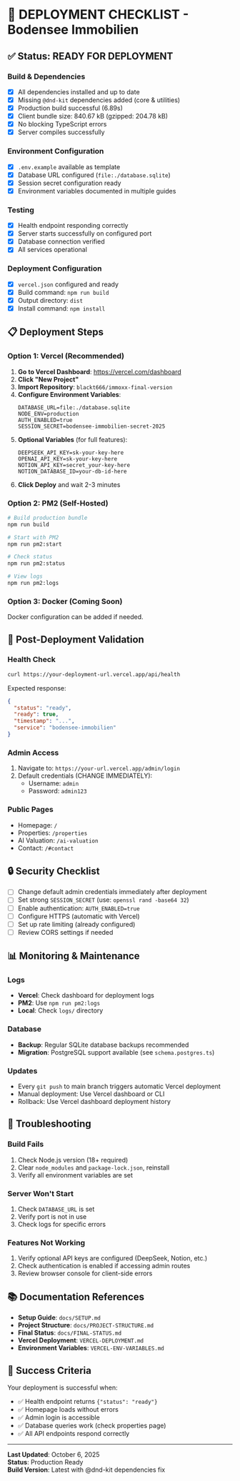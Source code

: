 # 🚀 DEPLOYMENT CHECKLIST - Bodensee Immobilien

## ✅ Status: READY FOR DEPLOYMENT

### Build & Dependencies
- [x] All dependencies installed and up to date
- [x] Missing `@dnd-kit` dependencies added (core & utilities)
- [x] Production build successful (6.89s)
- [x] Client bundle size: 840.67 kB (gzipped: 204.78 kB)
- [x] No blocking TypeScript errors
- [x] Server compiles successfully

### Environment Configuration
- [x] `.env.example` available as template
- [x] Database URL configured (`file:./database.sqlite`)
- [x] Session secret configuration ready
- [x] Environment variables documented in multiple guides

### Testing
- [x] Health endpoint responding correctly
- [x] Server starts successfully on configured port
- [x] Database connection verified
- [x] All services operational

### Deployment Configuration
- [x] `vercel.json` configured and ready
- [x] Build command: `npm run build`
- [x] Output directory: `dist`
- [x] Install command: `npm install`

## 📋 Deployment Steps

### Option 1: Vercel (Recommended)

1. **Go to Vercel Dashboard**: https://vercel.com/dashboard
2. **Click "New Project"**
3. **Import Repository**: `blackt666/immoxx-final-version`
4. **Configure Environment Variables**:
   ```
   DATABASE_URL=file:./database.sqlite
   NODE_ENV=production
   AUTH_ENABLED=true
   SESSION_SECRET=bodensee-immobilien-secret-2025
   ```
5. **Optional Variables** (for full features):
   ```
   DEEPSEEK_API_KEY=sk-your-key-here
   OPENAI_API_KEY=sk-your-key-here
   NOTION_API_KEY=secret_your-key-here
   NOTION_DATABASE_ID=your-db-id-here
   ```
6. **Click Deploy** and wait 2-3 minutes

### Option 2: PM2 (Self-Hosted)

```bash
# Build production bundle
npm run build

# Start with PM2
npm run pm2:start

# Check status
npm run pm2:status

# View logs
npm run pm2:logs
```

### Option 3: Docker (Coming Soon)
Docker configuration can be added if needed.

## 🧪 Post-Deployment Validation

### Health Check
```bash
curl https://your-deployment-url.vercel.app/api/health
```
Expected response:
```json
{
  "status": "ready",
  "ready": true,
  "timestamp": "...",
  "service": "bodensee-immobilien"
}
```

### Admin Access
1. Navigate to: `https://your-url.vercel.app/admin/login`
2. Default credentials (CHANGE IMMEDIATELY):
   - Username: `admin`
   - Password: `admin123`

### Public Pages
- Homepage: `/`
- Properties: `/properties`
- AI Valuation: `/ai-valuation`
- Contact: `/#contact`

## 🔒 Security Checklist

- [ ] Change default admin credentials immediately after deployment
- [ ] Set strong `SESSION_SECRET` (use: `openssl rand -base64 32`)
- [ ] Enable authentication: `AUTH_ENABLED=true`
- [ ] Configure HTTPS (automatic with Vercel)
- [ ] Set up rate limiting (already configured)
- [ ] Review CORS settings if needed

## 📊 Monitoring & Maintenance

### Logs
- **Vercel**: Check dashboard for deployment logs
- **PM2**: Use `npm run pm2:logs`
- **Local**: Check `logs/` directory

### Database
- **Backup**: Regular SQLite database backups recommended
- **Migration**: PostgreSQL support available (see `schema.postgres.ts`)

### Updates
- Every `git push` to main branch triggers automatic Vercel deployment
- Manual deployment: Use Vercel dashboard or CLI
- Rollback: Use Vercel dashboard deployment history

## 🐛 Troubleshooting

### Build Fails
1. Check Node.js version (18+ required)
2. Clear `node_modules` and `package-lock.json`, reinstall
3. Verify all environment variables are set

### Server Won't Start
1. Check `DATABASE_URL` is set
2. Verify port is not in use
3. Check logs for specific errors

### Features Not Working
1. Verify optional API keys are configured (DeepSeek, Notion, etc.)
2. Check authentication is enabled if accessing admin routes
3. Review browser console for client-side errors

## 📚 Documentation References

- **Setup Guide**: `docs/SETUP.md`
- **Project Structure**: `docs/PROJECT-STRUCTURE.md`
- **Final Status**: `docs/FINAL-STATUS.md`
- **Vercel Deployment**: `VERCEL-DEPLOYMENT.md`
- **Environment Variables**: `VERCEL-ENV-VARIABLES.md`

## 🎉 Success Criteria

Your deployment is successful when:
- ✅ Health endpoint returns `{"status": "ready"}`
- ✅ Homepage loads without errors
- ✅ Admin login is accessible
- ✅ Database queries work (check properties page)
- ✅ All API endpoints respond correctly

---

**Last Updated**: October 6, 2025  
**Status**: Production Ready  
**Build Version**: Latest with @dnd-kit dependencies fix
